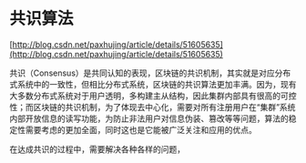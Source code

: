 # 共识算法

[http://blog.csdn.net/paxhujing/article/details/51605635](http://blog.csdn.net/paxhujing/article/details/51605635)

共识（Consensus）是共同认知的表现，区块链的共识机制，其实就是对应分布式系统中的一致性，但相比分布式系统，区块链的共识算法更加丰满。因为，现有大多数分布式系统对于用户透明，多构建主从结构，因此集群内部具有很高的可控性；而区块链的共识机制，为了体现去中心化，需要对所有注册用户在“集群”系统内部开放信息的读写功能，为防止非法用户对信息伪装、篡改等等问题，算法的稳定性需要考虑的更加全面，同时这也是它能被广泛关注和应用的优点。

在达成共识的过程中，需要解决各种各样的问题，

